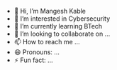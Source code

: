 - 👋 Hi, I’m Mangesh Kable
- 👀 I’m interested in Cybersecurity 
- 🌱 I’m currently learning BTech
- 💞️ I’m looking to collaborate on ...
- 📫 How to reach me ...
- 😄 Pronouns: ...
- ⚡ Fun fact: ...

<!---
mangesh00/mangesh00 is a ✨ special ✨ repository because its `README.md` (this file) appears on your GitHub profile.
You can click the Preview link to take a look at your changes.
--->
